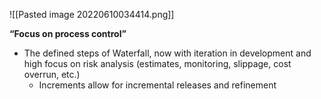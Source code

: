 ![[Pasted image 20220610034414.png]]

**“Focus on process control”**
- The defined steps of Waterfall, now with iteration in development and high focus on risk analysis (estimates, monitoring, slippage, cost overrun, etc.) 
	- Increments allow for incremental releases and refinement